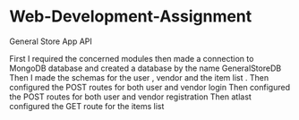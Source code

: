 # Web-Development-Assignment
General Store App API

First I required the concerned modules then made a connection to MongoDB database and created a database by the name GeneralStoreDB 
Then I made the schemas for the user , vendor and the item list .
Then configured the POST routes for both user and vendor login
Then configured the POST routes for both user and vendor registration
Then atlast configured the GET route for the items list
